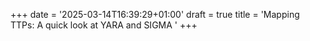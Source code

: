 +++
date = '2025-03-14T16:39:29+01:00'
draft = true
title = 'Mapping TTPs: A quick look at YARA and SIGMA '
+++

